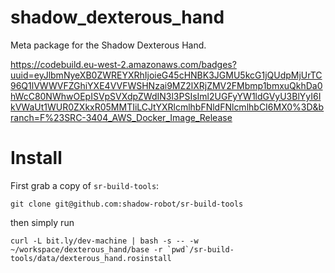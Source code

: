 # shadow_dexterous_hand
Meta package for the Shadow Dexterous Hand.

https://codebuild.eu-west-2.amazonaws.com/badges?uuid=eyJlbmNyeXB0ZWREYXRhIjoieG45cHNBK3JGMU5kcG1jQUdpMjUrTC96Q1lVWWVFZGhiYXE4VVFWSHNzai9MZ2lXRjZMV2FMbmp1bmxuQkhDa0hWcC80NWhwOEpISVpSVXdpZWdIN3l3PSIsIml2UGFyYW1ldGVyU3BlYyI6IkVWaUt1WUR0ZXkxR05MMTIiLCJtYXRlcmlhbFNldFNlcmlhbCI6MX0%3D&branch=F%23SRC-3404_AWS_Docker_Image_Release

# Install
First grab a copy of `sr-build-tools`: 
```
git clone git@github.com:shadow-robot/sr-build-tools
```

then simply run

```
curl -L bit.ly/dev-machine | bash -s -- -w ~/workspace/dexterous_hand/base -r `pwd`/sr-build-tools/data/dexterous_hand.rosinstall
